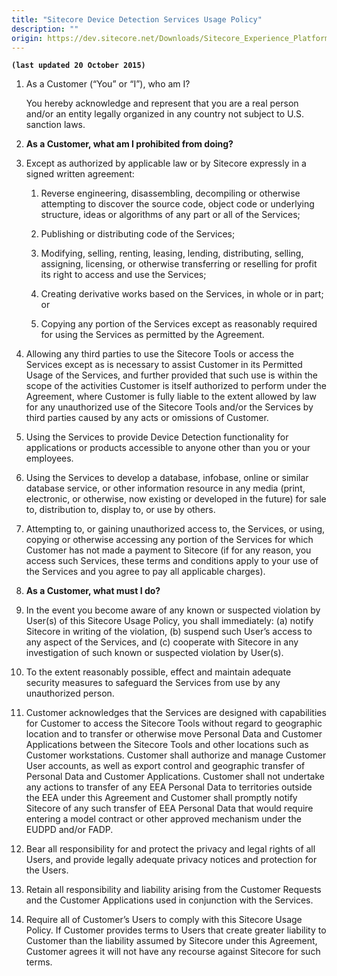 ```yaml
---
title: "Sitecore Device Detection Services Usage Policy"
description: ""
origin: https://dev.sitecore.net/Downloads/Sitecore_Experience_Platform/Sitecore_Device_Detection_Services_Usage_Policy
---
```


**`(last updated 20 October 2015)`**

1.  As a Customer (“You” or “I”), who am I?
    
    You hereby acknowledge and represent that you are a real person and/or an entity legally organized in any country not subject to U.S. sanction laws.
    
2.  **As a Customer, what am I prohibited from doing?**
    

1.  Except as authorized by applicable law or by Sitecore expressly in a signed written agreement:
    
    1.  Reverse engineering, disassembling, decompiling or otherwise attempting to discover the source code, object code or underlying structure, ideas or algorithms of any part or all of the Services;
        
    2.  Publishing or distributing code of the Services;
        
    3.  Modifying, selling, renting, leasing, lending, distributing, selling, assigning, licensing, or otherwise transferring or reselling for profit its right to access and use the Services;
        
    4.  Creating derivative works based on the Services, in whole or in part; or
        
    5.  Copying any portion of the Services except as reasonably required for using the Services as permitted by the Agreement.
        
2.  Allowing any third parties to use the Sitecore Tools or access the Services except as is necessary to assist Customer in its Permitted Usage of the Services, and further provided that such use is within the scope of the activities Customer is itself authorized to perform under the Agreement, where Customer is fully liable to the extent allowed by law for any unauthorized use of the Sitecore Tools and/or the Services by third parties caused by any acts or omissions of Customer.
    
3.  Using the Services to provide Device Detection functionality for applications or products accessible to anyone other than you or your employees.
    
4.  Using the Services to develop a database, infobase, online or similar database service, or other information resource in any media (print, electronic, or otherwise, now existing or developed in the future) for sale to, distribution to, display to, or use by others.
    
5.  Attempting to, or gaining unauthorized access to, the Services, or using, copying or otherwise accessing any portion of the Services for which Customer has not made a payment to Sitecore (if for any reason, you access such Services, these terms and conditions apply to your use of the Services and you agree to pay all applicable charges).
    

5.  **As a Customer, what must I do?**
    

1.  In the event you become aware of any known or suspected violation by User(s) of this Sitecore Usage Policy, you shall immediately: (a) notify Sitecore in writing of the violation, (b) suspend such User’s access to any aspect of the Services, and (c) cooperate with Sitecore in any investigation of such known or suspected violation by User(s).
    
2.  To the extent reasonably possible, effect and maintain adequate security measures to safeguard the Services from use by any unauthorized person.
    
3.  Customer acknowledges that the Services are designed with capabilities for Customer to access the Sitecore Tools without regard to geographic location and to transfer or otherwise move Personal Data and Customer Applications between the Sitecore Tools and other locations such as Customer workstations. Customer shall authorize and manage Customer User accounts, as well as export control and geographic transfer of Personal Data and Customer Applications. Customer shall not undertake any actions to transfer of any EEA Personal Data to territories outside the EEA under this Agreement and Customer shall promptly notify Sitecore of any such transfer of EEA Personal Data that would require entering a model contract or other approved mechanism under the EUDPD and/or FADP.
    
4.  Bear all responsibility for and protect the privacy and legal rights of all Users, and provide legally adequate privacy notices and protection for the Users.
    
5.  Retain all responsibility and liability arising from the Customer Requests and the Customer Applications used in conjunction with the Services.
    
6.  Require all of Customer’s Users to comply with this Sitecore Usage Policy. If Customer provides terms to Users that create greater liability to Customer than the liability assumed by Sitecore under this Agreement, Customer agrees it will not have any recourse against Sitecore for such terms.